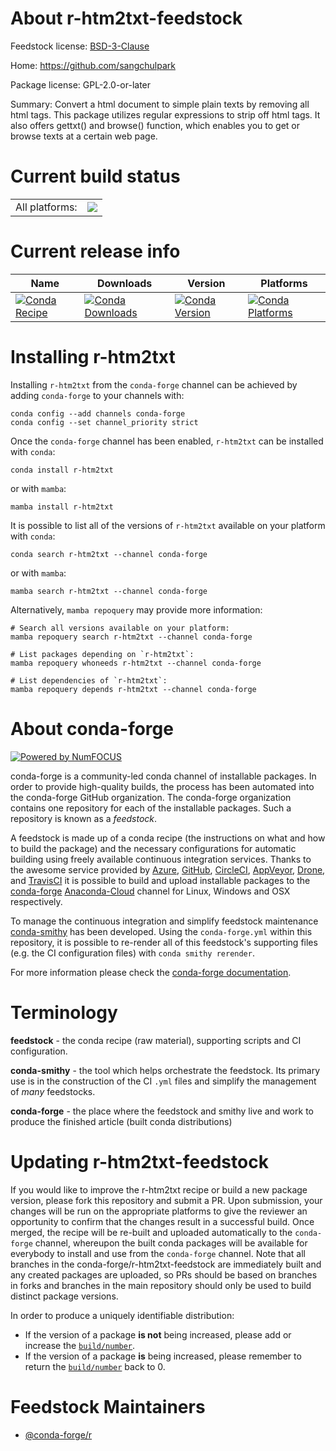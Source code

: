 About r-htm2txt-feedstock
=========================

Feedstock license: [BSD-3-Clause](https://github.com/conda-forge/r-htm2txt-feedstock/blob/main/LICENSE.txt)

Home: https://github.com/sangchulpark

Package license: GPL-2.0-or-later

Summary: Convert a html document to simple plain texts by removing all html tags.  This package utilizes regular expressions to strip off html tags. It also offers gettxt() and browse() function, which enables you to get or browse texts at a certain web page.

Current build status
====================


<table><tr><td>All platforms:</td>
    <td>
      <a href="https://dev.azure.com/conda-forge/feedstock-builds/_build/latest?definitionId=11140&branchName=main">
        <img src="https://dev.azure.com/conda-forge/feedstock-builds/_apis/build/status/r-htm2txt-feedstock?branchName=main">
      </a>
    </td>
  </tr>
</table>

Current release info
====================

| Name | Downloads | Version | Platforms |
| --- | --- | --- | --- |
| [![Conda Recipe](https://img.shields.io/badge/recipe-r--htm2txt-green.svg)](https://anaconda.org/conda-forge/r-htm2txt) | [![Conda Downloads](https://img.shields.io/conda/dn/conda-forge/r-htm2txt.svg)](https://anaconda.org/conda-forge/r-htm2txt) | [![Conda Version](https://img.shields.io/conda/vn/conda-forge/r-htm2txt.svg)](https://anaconda.org/conda-forge/r-htm2txt) | [![Conda Platforms](https://img.shields.io/conda/pn/conda-forge/r-htm2txt.svg)](https://anaconda.org/conda-forge/r-htm2txt) |

Installing r-htm2txt
====================

Installing `r-htm2txt` from the `conda-forge` channel can be achieved by adding `conda-forge` to your channels with:

```
conda config --add channels conda-forge
conda config --set channel_priority strict
```

Once the `conda-forge` channel has been enabled, `r-htm2txt` can be installed with `conda`:

```
conda install r-htm2txt
```

or with `mamba`:

```
mamba install r-htm2txt
```

It is possible to list all of the versions of `r-htm2txt` available on your platform with `conda`:

```
conda search r-htm2txt --channel conda-forge
```

or with `mamba`:

```
mamba search r-htm2txt --channel conda-forge
```

Alternatively, `mamba repoquery` may provide more information:

```
# Search all versions available on your platform:
mamba repoquery search r-htm2txt --channel conda-forge

# List packages depending on `r-htm2txt`:
mamba repoquery whoneeds r-htm2txt --channel conda-forge

# List dependencies of `r-htm2txt`:
mamba repoquery depends r-htm2txt --channel conda-forge
```


About conda-forge
=================

[![Powered by
NumFOCUS](https://img.shields.io/badge/powered%20by-NumFOCUS-orange.svg?style=flat&colorA=E1523D&colorB=007D8A)](https://numfocus.org)

conda-forge is a community-led conda channel of installable packages.
In order to provide high-quality builds, the process has been automated into the
conda-forge GitHub organization. The conda-forge organization contains one repository
for each of the installable packages. Such a repository is known as a *feedstock*.

A feedstock is made up of a conda recipe (the instructions on what and how to build
the package) and the necessary configurations for automatic building using freely
available continuous integration services. Thanks to the awesome service provided by
[Azure](https://azure.microsoft.com/en-us/services/devops/), [GitHub](https://github.com/),
[CircleCI](https://circleci.com/), [AppVeyor](https://www.appveyor.com/),
[Drone](https://cloud.drone.io/welcome), and [TravisCI](https://travis-ci.com/)
it is possible to build and upload installable packages to the
[conda-forge](https://anaconda.org/conda-forge) [Anaconda-Cloud](https://anaconda.org/)
channel for Linux, Windows and OSX respectively.

To manage the continuous integration and simplify feedstock maintenance
[conda-smithy](https://github.com/conda-forge/conda-smithy) has been developed.
Using the ``conda-forge.yml`` within this repository, it is possible to re-render all of
this feedstock's supporting files (e.g. the CI configuration files) with ``conda smithy rerender``.

For more information please check the [conda-forge documentation](https://conda-forge.org/docs/).

Terminology
===========

**feedstock** - the conda recipe (raw material), supporting scripts and CI configuration.

**conda-smithy** - the tool which helps orchestrate the feedstock.
                   Its primary use is in the construction of the CI ``.yml`` files
                   and simplify the management of *many* feedstocks.

**conda-forge** - the place where the feedstock and smithy live and work to
                  produce the finished article (built conda distributions)


Updating r-htm2txt-feedstock
============================

If you would like to improve the r-htm2txt recipe or build a new
package version, please fork this repository and submit a PR. Upon submission,
your changes will be run on the appropriate platforms to give the reviewer an
opportunity to confirm that the changes result in a successful build. Once
merged, the recipe will be re-built and uploaded automatically to the
`conda-forge` channel, whereupon the built conda packages will be available for
everybody to install and use from the `conda-forge` channel.
Note that all branches in the conda-forge/r-htm2txt-feedstock are
immediately built and any created packages are uploaded, so PRs should be based
on branches in forks and branches in the main repository should only be used to
build distinct package versions.

In order to produce a uniquely identifiable distribution:
 * If the version of a package **is not** being increased, please add or increase
   the [``build/number``](https://docs.conda.io/projects/conda-build/en/latest/resources/define-metadata.html#build-number-and-string).
 * If the version of a package **is** being increased, please remember to return
   the [``build/number``](https://docs.conda.io/projects/conda-build/en/latest/resources/define-metadata.html#build-number-and-string)
   back to 0.

Feedstock Maintainers
=====================

* [@conda-forge/r](https://github.com/conda-forge/r/)

